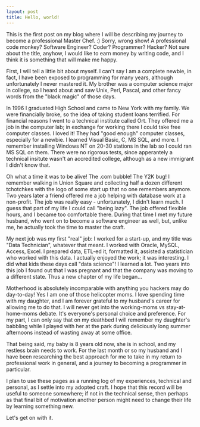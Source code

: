 ```yaml
---
layout: post
title: Hello, world!
---
```


This is the first post on my blog where I will be describing my journey to
become a professional Master Chef. :) Sorry, wrong show! A professional code
monkey? Software Engineer? Coder? Programmer? Hacker? Not sure about the
title, anyhow, I would like to earn money by writing code, and I think it is
something that will make me happy.

First, I will tell a little bit about myself. I can't say I am a complete
newbie, in fact, I have been exposed to programming for many years, although
unfortunately I never mastered it. My brother was a computer science major in
college, so I heard about and saw Unix, Perl, Pascal, and other fancy words
from the "black magic" of those days.

In 1996 I graduated High School and came
to New York with my family. We were financially broke, so the idea of taking
student loans terrified. For financial reasons I went to a technical institute
called Ort. They offered me a job in the computer lab; in exchange for working
there I could take free computer classes. I loved it! They had "good enough"
computer classes, especially for a newbie. I learned Visual Basic, C, MS SQL,
and more. I remember installing Windows NT on 20-30 stations in the lab so I
could ran MS SQL on them. There were no rigorous tests, since apperantely a
technical insitute wasn't an accredited college, although as a new immigrant I
didn't know that.

Oh what a time it was to be alive! The .com bubble! The Y2K bug! I remember
walking in Union Square and collecting half a dozen different tchotchkes with
the logo of some start up that no one remembers anymore. Two years later a
friend offered me a job helping with database work at a non-profit. The job was
really easy - unfortunately, I didn't learn much. I guess that part of my life
I could call "being lazy". The job offered flexible hours, and I became too
comfortable there.  During that time I met my future husband, who went on to
become a software engineer as well, but, unlike me, he actually took the time
to master the craft.

My next job was my first "real" job: I worked for a
start-up, and my title was "Data Technician", whatever that meant. I worked
with Oracle, MySQL, Access, Excel. I prepared data, ETL-ed it, formatted it,
assisted a statistician who worked with this data. I actually enjoyed the work;
it was interesting. I did what kids these days call "data science"! I learned a
lot. Two years into this job I found out that I was pregnant and that the
company was moving to a different state. Thus a new chapter of my life
began...

Motherhood is absolutely incomparable with anything you hackers may do
day-to-day! Yes I am one of those helicopter moms. I love spending time with
my daughter, and I am forever grateful to my husband's career for allowing me
to do that. I will never get into the working-moms vs stay-at-home-moms debate.
It's everyone's personal choice and preference. For my part, I can only say
that on my deathbed I will remember my daughter's babbling while I played with
her at the park during deliciously long summer afternoons instead of wasting
away at some office.

That being said, my baby is 8 years old now, she is in
school, and my restless brain needs to work. For the last month or so my
husband and I have been researching the best approach for me to take in my
return to professional work in general, and a journey to becoming a programmer
in particular.

I plan to use these pages as a running log of my experiences, technical and
personal, as I settle into my adopted craft. I hope that this record will be
useful to someone somewhere; if not in the technical sense, then perhaps as
that final bit of motivation another person might need to change their life by
learning something new.

Let's get on with it.
